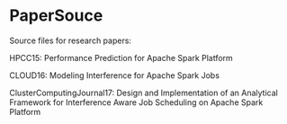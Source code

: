 # PaperSouce
Source files for research papers:

HPCC15: Performance Prediction for Apache Spark Platform

CLOUD16: Modeling Interference for Apache Spark Jobs

ClusterComputingJournal17: Design and Implementation of an Analytical Framework
for Interference Aware Job Scheduling on Apache Spark Platform
